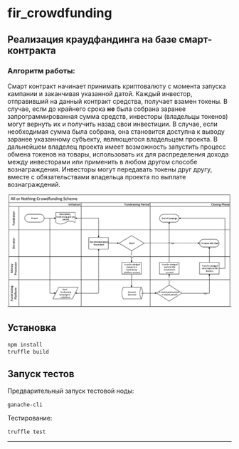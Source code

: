 # fir_crowdfunding

## Реализация краудфандинга на базе смарт-контракта

### Алгоритм работы:

Смарт контракт начинает принимать криптовалюту с момента запуска кампании и заканчивая указанной датой. Каждый инвестор, отправивший на данный контракт средства, получает взамен токены.
В случае, если до крайнего срока **не** была собрана заранее запрограммированная сумма средств, инвесторы (владельцы токенов) могут вернуть их и получить назад свои инвестиции.
В случае, если необходимая сумма была собрана, она становится доступна к выводу заранее указанному субъекту, являющегося владельцем проекта. 
В дальнейшем владелец проекта имеет возможность запустить процесс обмена токенов на товары, использовать их для распределения дохода между инвесторами или применить в любом другом способе вознаграждения.
Инвесторы могут передавать токены друг другу, вместе с обязательствами владельца проекта по выплате вознаграждений.
  
![scheme](diagrams/Crowdfunding_AoN.jpg)  




## Установка

```
npm install
truffle build
```
  
## Запуск тестов

Предварительный запуск тестовой ноды:
```
ganache-cli
```

Тестирование:
```
truffle test
```
  
-----------------------------------------------------------  
